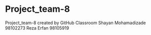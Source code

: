 # Project_team-8
Project_team-8 created by GitHub Classroom
Shayan Mohamadizade 98102273
Reza Erfan 98105919
